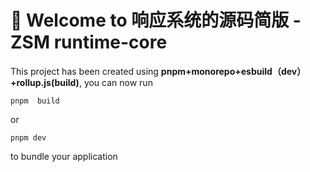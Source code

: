 # 🚀 Welcome to 响应系统的源码简版 -ZSM runtime-core

This project has been created using **pnpm+monorepo+esbuild（dev）+rollup.js(build)**, you can now run

```
pnpm  build
```

or

```
pnpm dev
```

to bundle your application

# 
